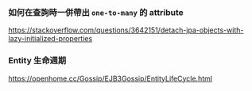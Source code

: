### 如何在查詢時一併帶出 `one-to-many` 的 attribute

https://stackoverflow.com/questions/3642151/detach-jpa-objects-with-lazy-initialized-properties


### Entity 生命週期

https://openhome.cc/Gossip/EJB3Gossip/EntityLifeCycle.html
